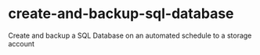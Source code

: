 # create-and-backup-sql-database
Create and backup a SQL Database on an automated schedule to a storage account
